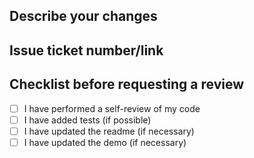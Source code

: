 ## Describe your changes



## Issue ticket number/link



## Checklist before requesting a review

- [ ] I have performed a self-review of my code
- [ ] I have added tests (if possible)
- [ ] I have updated the readme (if necessary)
- [ ] I have updated the demo (if necessary)
